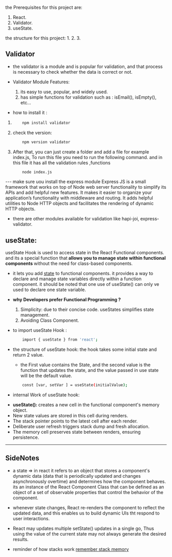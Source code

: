 the Prerequisites for this project are:
1. React.
2. Validator.
3. useState.

the structure for this project:
1. 
2. 
3. 


## Validator 
- the validator is a module and is popular for validation, and that process is necessary to check whether the data is correct or not.

- Validator Module Features:
    1. its easy to use, popular, and widely used.
    2. has simple functions for validation such as : isEmail(), isEmpty(), etc...

- how to install it :
1. 
    ```bash
        npm install validator
    ```
2. check the version: 
    ```bash
        npm version validator
    ```
3. After that, you can just create a folder and add a file for example index.js, To run this file you need to run the following command. and in this file it has all the validation rules ,functions 
    ```bash
        node index.js
    ```

--- make sure uou install the express module
    Express JS is a small framework that works on top of Node web server functionality to simplify its APIs and add helpful new features. It makes it easier to organize your application’s functionality with middleware and routing. It adds helpful utilities to Node HTTP objects and facilitates the rendering of dynamic HTTP objects.

- there are other modules available for validation like hapi-joi, express-validator.


## useState:
useState Hook is used to access state in the React Functional components. and its a special function that<strong> allows you to manage state within functional components </strong> without the need for class-based components.

- it lets you add <a href="https://www.geeksforgeeks.org/reactjs-state/" >state</a> to functional components. it provides a way to declare and manage state variables directly within a function component. it should be noted that one use of useState() can only ve used to declare one state variable.

- <strong>why Developers prefer Functional Programming ? </strong>
    1. Simplicity: due to their concise code. useStates simplifies state management.
    2. Avoiding Class Component.

- to import useState Hook :
    ```bash 
        import { useState } from 'react';
    ```

- the structure of useState hook:
    the hook takes some initial state and return 2 value. 
    - the First value contains the State, and the second value is the function that updates the state, and the value passed in use state will be the default value.
    ```bash
        const [var, setVar ] = useState(initialValue);
    ```

- internal Work of useState hook:
    <li><strong>useState(): </strong> creates a new cell in the functional component's memory object.</li>
    <li>New state values are stored in this cell during renders.</li>
    <li>The stack pointer points to the latest cell after each render.</li>
    <li>Deliberate user refresh triggers stack dump and fresh allocation.</li>
    <li>The memory cell preserves state between renders, ensuring persistence. </li>
    




---
## SideNotes
- a state => in react it refers to an object that stores a component's dynamic data (data that is periodically updated and changes asynchronously overtime) and determines how the component behaves. its an instance of the React Component Class that can be defined as an object of a set of observable properties that control the behavior of the component.

- whenever state changes, React re-renders the component to reflect the updated data, and this enables us to build dynamic UIs tht respond to user interactions.

- React may updates multiple setState() updates in a single go, Thus using the value of the current state may not always generate the desired results.

- reminder of how stacks work <a href="https://www.cs.colostate.edu/~cs270/.Fall19/recitations/R3.stack/stack.html">remember stack memory</a>